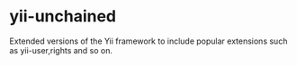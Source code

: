 yii-unchained
=============

Extended versions of the Yii framework to include popular extensions such as yii-user,rights and so on.
